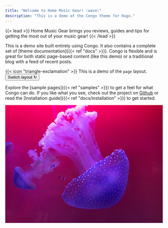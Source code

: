 ```yaml
---
title: "Welcome to Home Music Gear! :wave:"
description: "This is a demo of the Congo theme for Hugo."
---
```


{{< lead >}}
Home Music Gear brings you reviews, guides and tips for getting the most out of your music gear!
{{< /lead >}}

This is a demo site built entirely using Congo. It also contains a complete set of [theme documentation]({{< ref "docs" >}}). Congo is flexible and is great for both static page-based content (like this demo) or a traditional blog with a feed of recent posts.

<div class="flex px-4 py-2 mb-8 text-base rounded-md bg-primary-100 dark:bg-primary-900">
  <span class="flex items-center ltr:pr-3 rtl:pl-3 text-primary-400">
    {{< icon "triangle-exclamation" >}}
  </span>
  <span class="flex items-center justify-between grow dark:text-neutral-300">
    <span class="prose dark:prose-invert">This is a demo of the <code id="layout">page</code> layout.</span>
    <button
      id="switch-layout-button"
      class="px-4 !text-neutral !no-underline rounded-md bg-primary-600 hover:!bg-primary-500 dark:bg-primary-800 dark:hover:!bg-primary-700"
    >
      Switch layout &orarr;
    </button>
  </span>
</div>

Explore the [sample pages]({{< ref "samples" >}}) to get a feel for what Congo can do. If you like what you see, check out the project on [Github](https://github.com/jpanther/congo) or read the [Installation guide]({{< ref "docs/installation" >}}) to get started.

![A stylised photograph of a purple squid on a pink backdrop.](squid.jpg "Photo by [Jippe Joosten](https://unsplash.com/@jippe_joosten?utm_source=unsplash&utm_medium=referral&utm_content=creditCopyText) on [Unsplash](https://unsplash.com/s/photos/vibrant-purple?utm_source=unsplash&utm_medium=referral&utm_content=creditCopyText).")
